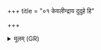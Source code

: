 +++
title = "०१ केवलीन्द्राय दुदुहे हि"

+++
<details><summary>मूलम् (GR)</summary>

केवलीन्द्राय दुदुहे हि गृष्टिर्  
वशं पीयूषं प्रथमं दुहाना ।  
अथातर्पयच् चतुरश् चतुर्धा  
देवान् मनुष्याꣳ असुरान् उतर्षीन् ॥
</details>